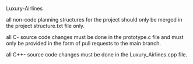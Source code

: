 Luxury-Airlines

all non-code planning structures for the project should only be merged in the project structure.txt file only.

all C- source code changes must be done in the prototype.c file and must only be provided in the form of pull requests to the main branch.

all C++- source code changes must be done in the Luxury_Airlines.cpp file.
